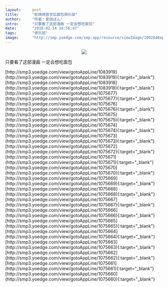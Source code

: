 ```yaml
---
layout:     post
title:      "软绵绵放学后面包俱乐部"
author:     "作者：爱田ぱん"
intro:      "只要看了这部漫画 一定会想吃面包"
date:       "2018-02-14 16:56:47"
tags:       "俱乐部"
image:      "http://smp.yoedge.com/smp-app/resource/viewImage/1002640appline.png"
---
```

<div style="text-align: center">
<p><img src="http://smp.yoedge.com/smp-app/resource/viewImage/1002640appline.png"/></p>
</div>
<p class="post-meta">
<span>只要看了这部漫画 一定会想吃面包</span>
</p>
[http://smp3.yoedge.com/view/gotoAppLine/1083919](http://smp3.yoedge.com/view/gotoAppLine/1083919){:target="_blank"}
[http://smp3.yoedge.com/view/gotoAppLine/1083918](http://smp3.yoedge.com/view/gotoAppLine/1083918){:target="_blank"}
[http://smp3.yoedge.com/view/gotoAppLine/1075677](http://smp3.yoedge.com/view/gotoAppLine/1075677){:target="_blank"}
[http://smp3.yoedge.com/view/gotoAppLine/1075676](http://smp3.yoedge.com/view/gotoAppLine/1075676){:target="_blank"}
[http://smp3.yoedge.com/view/gotoAppLine/1075675](http://smp3.yoedge.com/view/gotoAppLine/1075675){:target="_blank"}
[http://smp3.yoedge.com/view/gotoAppLine/1075674](http://smp3.yoedge.com/view/gotoAppLine/1075674){:target="_blank"}
[http://smp3.yoedge.com/view/gotoAppLine/1075673](http://smp3.yoedge.com/view/gotoAppLine/1075673){:target="_blank"}
[http://smp3.yoedge.com/view/gotoAppLine/1075672](http://smp3.yoedge.com/view/gotoAppLine/1075672){:target="_blank"}
[http://smp3.yoedge.com/view/gotoAppLine/1075671](http://smp3.yoedge.com/view/gotoAppLine/1075671){:target="_blank"}
[http://smp3.yoedge.com/view/gotoAppLine/1075670](http://smp3.yoedge.com/view/gotoAppLine/1075670){:target="_blank"}
[http://smp3.yoedge.com/view/gotoAppLine/1075669](http://smp3.yoedge.com/view/gotoAppLine/1075669){:target="_blank"}
[http://smp3.yoedge.com/view/gotoAppLine/1075668](http://smp3.yoedge.com/view/gotoAppLine/1075668){:target="_blank"}
[http://smp3.yoedge.com/view/gotoAppLine/1075667](http://smp3.yoedge.com/view/gotoAppLine/1075667){:target="_blank"}
[http://smp3.yoedge.com/view/gotoAppLine/1075666](http://smp3.yoedge.com/view/gotoAppLine/1075666){:target="_blank"}
[http://smp3.yoedge.com/view/gotoAppLine/1075665](http://smp3.yoedge.com/view/gotoAppLine/1075665){:target="_blank"}
[http://smp3.yoedge.com/view/gotoAppLine/1075664](http://smp3.yoedge.com/view/gotoAppLine/1075664){:target="_blank"}
[http://smp3.yoedge.com/view/gotoAppLine/1075663](http://smp3.yoedge.com/view/gotoAppLine/1075663){:target="_blank"}
[http://smp3.yoedge.com/view/gotoAppLine/1075662](http://smp3.yoedge.com/view/gotoAppLine/1075662){:target="_blank"}
[http://smp3.yoedge.com/view/gotoAppLine/1075661](http://smp3.yoedge.com/view/gotoAppLine/1075661){:target="_blank"}
[http://smp3.yoedge.com/view/gotoAppLine/1075660](http://smp3.yoedge.com/view/gotoAppLine/1075660){:target="_blank"}


